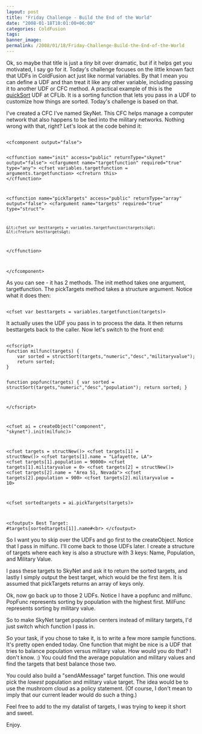 ```yaml
---
layout: post
title: "Friday Challenge - Build the End of the World"
date: "2008-01-18T10:01:00+06:00"
categories: ColdFusion 
tags: 
banner_image: 
permalink: /2008/01/18/Friday-Challenge-Build-the-End-of-the-World
---
```


Ok, so maybe that title is just a <i>tiny</i> bit over dramatic, but if it helps get you motivated, I say go for it. Today's challenge focuses on the little known fact that UDFs in ColdFusion act just like normal variables. By that I mean you can define a UDF and than treat it like any other variable, including passing it to another UDF or CFC method. A practical example of this is the <a href="http://www.cflib.org/udf.cfm/quicksort">quickSort</a> UDF at CFLib. It is a sorting function that lets you pass in a UDF to customize how things are sorted. Today's challenge is based on that.
<!--more-->
I've created a CFC I've named SkyNet. This CFC helps manage a computer network that also happens to be tied into the military networks. Nothing wrong with that, right? Let's look at the code behind it:

<code>
&lt;cfcomponent output="false"&gt;

&lt;cffunction name="init" access="public" returnType="skynet" output="false"&gt;
	&lt;cfargument name="targetfunction" required="true" type="any"&gt;
	&lt;cfset variables.targetfunction = arguments.targetfunction&gt;
	&lt;cfreturn this&gt;
&lt;/cffunction&gt;

&lt;cffunction name="pickTargets" access="public" returnType="array" output="false"&gt;
	&lt;cfargument name="targets" required="true" type="struct"&gt;
	
	&lt;cfset var besttargets = variables.targetfunction(targets)&gt;
	&lt;cfreturn besttargets&gt;
&lt;/cffunction&gt;

&lt;/cfcomponent&gt;
</code>

As you can see - it has 2 methods. The init method takes one argument, targetfunction. The pickTargets method takes a structure argument. Notice what it does then:

<code>
&lt;cfset var besttargets = variables.targetfunction(targets)&gt;
</code>

It actually uses the UDF you pass in to process the data. It then returns besttargets back to the caller. Now let's switch to the front end:

<code>
&lt;cfscript&gt;
function milfunc(targets) {
	var sorted = structSort(targets,"numeric","desc","militaryvalue");
	return sorted;
}

function popfunc(targets) {
	var sorted = structSort(targets,"numeric","desc","population");
	return sorted;
}

&lt;/cfscript&gt;

&lt;cfset ai = createObject("component", "skynet").init(milfunc)&gt;

&lt;cfset targets = structNew()&gt;
&lt;cfset targets[1] = structNew()&gt;
&lt;cfset targets[1].name = "Lafayette, LA"&gt;
&lt;cfset targets[1].population = 90000&gt;
&lt;cfset targets[1].militaryvalue = 0&gt;
&lt;cfset targets[2] = structNew()&gt;
&lt;cfset targets[2].name = "Area 51, Nevada"&gt;
&lt;cfset targets[2].population = 900&gt;
&lt;cfset targets[2].militaryvalue = 10&gt;

&lt;cfset sortedtargets = ai.pickTargets(targets)&gt;

&lt;cfoutput&gt;
Best Target: #targets[sortedtargets[1]].name#&lt;br&gt;
&lt;/cfoutput&gt;
</code>

So I want you to skip over the UDFs and go first to the createObject. Notice that I pass in milfunc. I'll come back to those UDFs later. I create a structure of targets where each key is also a structure with 3 keys: Name, Population, and Military Value. 

I pass these targets to SkyNet and ask it to return the sorted targets, and lastly I simply output the best target, which would be the first item. It is assumed that pickTargets returns an array of keys only.

Ok, now go back up to those 2 UDFs. Notice I have a popfunc and milfunc. PopFunc represents sorting by population with the highest first. MilFunc represents sorting by military value.

So to make SkyNet target population centers instead of military targets, I'd just switch which function I pass in.

So your task, if you chose to take it, is to write a few more sample functions. It's pretty open ended today. One function that might be nice is a UDF that tries to balance population versus military value. How would you do that? I don't know. :) You could find the average population and military values and find the targets that best balance those two. 

You could also build a "sendAMessage" target function. This one would pick the <i>lowest</i> population and military value target. The idea would be to use the mushroom cloud as a policy statement. (Of course, I don't mean to imply that our current leader would do such a thing.)

Feel free to add to the my datalist of targets, I was trying to keep it short and sweet.

Enjoy.